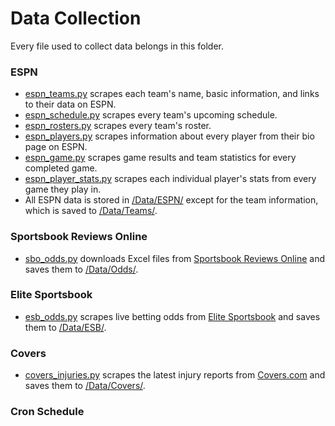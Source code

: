 # Data Collection
Every file used to collect data belongs in this folder.

### ESPN
- [espn_teams.py](/Data_Collection/espn_teams.py) scrapes each team's name, basic information, and links to their data on ESPN.
- [espn_schedule.py](/Data_Collection/espn_schedule.py) scrapes every team's upcoming schedule.
- [espn_rosters.py](/Data_Collection/espn_rosters.py) scrapes every team's roster.
- [espn_players.py](/Data_Collection/espn_players.py) scrapes information about every player from their bio page on ESPN.
- [espn_game.py](/Data_Collection/espn_game.py) scrapes game results and team statistics for every completed game.
- [espn_player_stats.py](/Data_Collection/espn_player_stats.py) scrapes each individual player's stats from every game they play in.
- All ESPN data is stored in [/Data/ESPN/](/Data/ESPN/) except for the team information, which is saved to [/Data/Teams/](/Data/Teams/).

### Sportsbook Reviews Online
- [sbo_odds.py](/Data_Collection/sbo_odds.py) downloads Excel files from [Sportsbook Reviews Online](https://www.sportsbookreviewsonline.com/) and saves them to [/Data/Odds/](/Data/Odds/).

### Elite Sportsbook
- [esb_odds.py](/Data_Collection/esb_odds.py) scrapes live betting odds from [Elite Sportsbook](https://www.elitesportsbook.com/sports/home.sbk) and saves them to [/Data/ESB/](/Data/ESB/).

### Covers
- [covers_injuries.py](/Data_Collection/covers_injuries.py) scrapes the latest injury reports from [Covers.com](https://www.covers.com/) and saves them to [/Data/Covers/](/Data/Covers/).


### Cron Schedule
